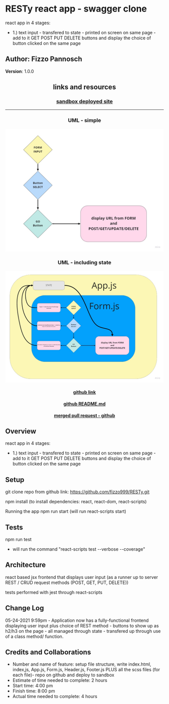 # RESTy react app - swagger clone

react app in 4 stages:

- 1.) text input - transfered to state - printed on screen on same page - add to it GET POST PUT DELETE buttons and display the choice of button clicked on the same page

## Author: Fizzo Pannosch

**Version**: 1.0.0

<!-- (increment the patch/fix version number if you make more commits past your first submission) -->

## <center> links and resources </center>

### <center> [sandbox deployed site](https://codesandbox.io/s/festive-leaf-t0stu) </center>

<hr>

### <center> UML - simple </center>

![UML - simple](public/assets/RESTy-1-UML.jpg)

### <center> UML - including state </center>

![UML - including state](public/assets/RESTy-2-UML.jpg)

#### <center> [github link](https://github.com/fizzo999/RESTy) </center>

#### <center> [github README.md](https://github.com/fizzo999/RESTy/blob/main/README.md) </center>

#### <center> [merged pull request - github](https://github.com/fizzo999/auth-api/pull/2) </center>

<!-- ## <center> UML DIAGRAM </center>

![web request response cycle diagram 001](./src/assets/1693signup-UMI.PNG)
![web request response cycle diagram 002](./src/assets/1692signin-UMI.PNG)
![web request response cycle diagram 003](./src/assets/1691users-UMI.PNG) -->

## Overview

react app in 4 stages:

- 1.) text input - transfered to state - printed on screen on same page - add to it GET POST PUT DELETE buttons and display the choice of button clicked on the same page

## Setup

git clone repo from github link:
https://github.com/fizzo999/RESTy.git

npm install
(to install dependencies: react, react-dom, react-scripts)

Running the app
npm run start (will run react-scripts start)

## Tests

npm run test

- will run the command "react-scripts test --verbose --coverage"

## Architecture

react based jsx frontend that displays user input (as a runner up to server REST / CRUD request methods (POST, GET, PUT, DELETE))

tests performed with jest through react-scripts

## Change Log

05-24-2021 9:59pm - Application now has a fully-functional frontend displaying user input plus choice of REST method - buttons to show up as h2/h3 on the page - all managed through state - transfered up through use of a class method/ function.

## Credits and Collaborations

- Number and name of feature: setup file structure, write index.html, index,js, App.js, Form.js, Header.js, Footer.js PLUS all the scss files (for each file)- repo on github and deploy to sandbox
- Estimate of time needed to complete: 2 hours
- Start time: 4:00 pm
- Finish time: 8:00 pm
- Actual time needed to complete: 4 hours
